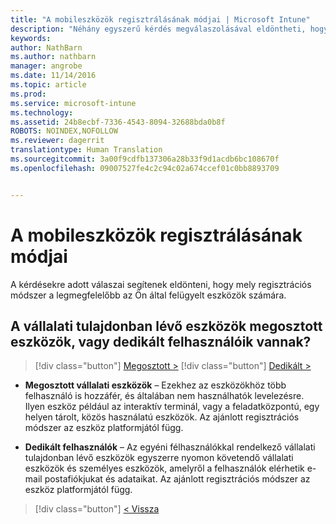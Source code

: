 ```yaml
---
title: "A mobileszközök regisztrálásának módjai | Microsoft Intune"
description: "Néhány egyszerű kérdés megválaszolásával eldöntheti, hogyan végzi el a mobileszközök beléptetését az Intune-ban"
keywords: 
author: NathBarn
ms.author: nathbarn
manager: angrobe
ms.date: 11/14/2016
ms.topic: article
ms.prod: 
ms.service: microsoft-intune
ms.technology: 
ms.assetid: 24b8ecbf-7336-4543-8094-32688bda0b8f
ROBOTS: NOINDEX,NOFOLLOW
ms.reviewer: dagerrit
translationtype: Human Translation
ms.sourcegitcommit: 3a00f9cdfb137306a28b33f9d1acdb6bc108670f
ms.openlocfilehash: 09007527fe4c2c94c02a674ccef01c0bb8893709


---
```

# <a name="choose-how-to-enroll-mobile-devices"></a>A mobileszközök regisztrálásának módjai

A kérdésekre adott válaszai segítenek eldönteni, hogy mely regisztrációs módszer a legmegfelelőbb az Ön által felügyelt eszközök számára.

## <a name="are-your-company-owned-devices-shared-or-do-they-have-dedicated-users"></a>**A vállalati tulajdonban lévő eszközök megosztott eszközök, vagy dedikált felhasználóik vannak?**

> [!div class="button"]
[Megosztott >](choose-how-to-enroll-devices4.md)
> [!div class="button"]
[Dedikált >](choose-how-to-enroll-devices6.md)

- **Megosztott vállalati eszközök** – Ezekhez az eszközökhöz több felhasználó is hozzáfér, és általában nem használhatók levelezésre. Ilyen eszköz például az interaktív terminál, vagy a feladatközpontú, egy helyen tárolt, közös használatú eszközök. Az ajánlott regisztrációs módszer az eszköz platformjától függ.

- **Dedikált felhasználók** – Az egyéni félhasználókkal rendelkező vállalati tulajdonban lévő eszközök egyszerre nyomon követendő vállalati eszközök és személyes eszközök, amelyről a felhasználók elérhetik e-mail postafiókjukat és adataikat. Az ajánlott regisztrációs módszer az eszköz platformjától függ.

> [!div class="button"]
[< Vissza](choose-how-to-enroll-devices1.md)



<!--HONumber=Nov16_HO3-->


